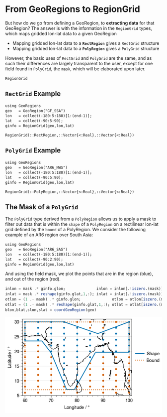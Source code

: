 # From GeoRegions to RegionGrid

But how do we go from defining a GeoRegion, to **extracting data** for that GeoRegion?  The answer is with the information in the `RegionGrid` types, which maps gridded lon-lat data to a given GeoRegion
* Mapping gridded lon-lat data to a **`RectRegion`** gives a `RectGrid` structure
* Mapping gridded lon-lat data to a **`PolyRegion`** gives a `PolyGrid` structure

However, the basic uses of `RectGrid` and `PolyGrid` are the same, and as such their differences are largely transparent to the user, except for one field found in `PolyGrid`, the `mask`, which will be elaborated upon later.

```@docs
RegionGrid
```

## `RectGrid` Example
```@repl
using GeoRegions
geo   = GeoRegion("GF_SSA")
lon   = collect(-180:5:180)[1:(end-1)];
lat   = collect(-90:5:90);
ginfo = RegionGrid(geo,lon,lat)
```

```@docs
RegionGrid(::RectRegion,::Vector{<:Real},::Vector{<:Real})
```

## `PolyGrid` Example
```@repl
using GeoRegions
geo   = GeoRegion("AR6_NWS")
lon   = collect(-180:5:180)[1:(end-1)];
lat   = collect(-90:5:90);
ginfo = RegionGrid(geo,lon,lat)
```

```@docs
RegionGrid(::PolyRegion,::Vector{<:Real},::Vector{<:Real})
```

## The Mask of a `PolyGrid`

The `PolyGrid` type derived from a `PolyRegion` allows us to apply a mask to filter out data that is within the `shape` of a `PolyRegion` on a rectilinear lon-lat grid defined by the `bound` of a PolyRegion.  We consider the following example of an AR6 region over South Asia:

```@repl
using GeoRegions
geo   = GeoRegion("AR6_SAS")
lon   = collect(-180:5:180)[1:(end-1)];
lat   = collect(-90:2:90);
ginfo = RegionGrid(geo,lon,lat)
```

And using the field mask, we plot the points that are in the region (blue), and out of the region (red).

```julia
inlon = mask .* ginfo.glon;              inlon = inlon[.!iszero.(mask)]
inlat = mask .* reshape(ginfo.glat,1,:); inlat = inlat[.!iszero.(mask)]
otlon = (1 .- mask) .* ginfo.glon;              otlon = otlon[iszero.(mask)]
otlat = (1 .- mask) .* reshape(ginfo.glat,1,:); otlat = otlat[iszero.(mask)]
blon,blat,slon,slat = coordGeoRegion(geo)
```

![regiongrid](regiongrid.png)
